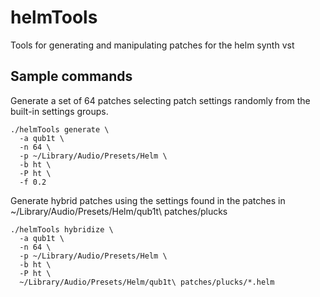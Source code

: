 # helmTools
Tools for generating and manipulating patches for the helm synth vst

## Sample commands

Generate a set of 64 patches selecting patch settings randomly from the built-in settings groups.

```
./helmTools generate \
  -a qub1t \
  -n 64 \
  -p ~/Library/Audio/Presets/Helm \
  -b ht \
  -P ht \
  -f 0.2
```

Generate hybrid patches using the settings found in the patches in ~/Library/Audio/Presets/Helm/qub1t\ patches/plucks

```
./helmTools hybridize \
  -a qub1t \
  -n 64 \
  -p ~/Library/Audio/Presets/Helm \
  -b ht \
  -P ht \
  ~/Library/Audio/Presets/Helm/qub1t\ patches/plucks/*.helm
```
